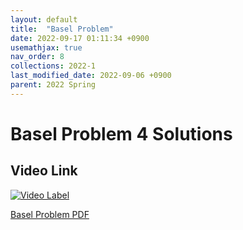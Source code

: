 ```yaml
---
layout: default
title:  "Basel Problem"
date: 2022-09-17 01:11:34 +0900
usemathjax: true
nav_order: 8
collections: 2022-1
last_modified_date: 2022-09-06 +0900
parent: 2022 Spring
---
```

# Basel Problem 4 Solutions

## Video Link

[![Video Label](https://img.youtube.com/vi/IG8vauwDC5c/hqdefault.jpg)](https://youtu.be/IG8vauwDC5c)

<!-- ## PDF Download -->

<!-- <object data="../2022_1_download/basel_problem.pdf" width="750" height="1075" type='application/pdf'></object> -->
<a target='_blank' href='../2022_1_download/basel_problem.pdf'>Basel Problem PDF</a>